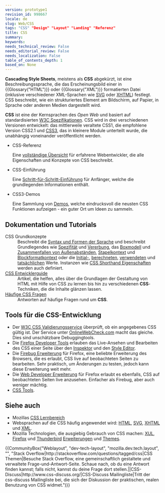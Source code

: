 ```yaml
---
version: prototype1
revision_id: 998667
locale: de
slug: Web/CSS
tags: "CSS" "Design" "Layout" "Landing" "Referenz"
title: CSS
summary: 
keywords: 
needs_technical_review: False
needs_editorial_review: False
needs_localization: False
table_of_contents_depth: 1
based_on: None
---
```

<p><span class="seoSummary"><strong>Cascading Style Sheets</strong>, meistens als <strong>CSS</strong> abgekürzt, ist eine Beschreibungssprache, die das Erscheinungsbild einer in {{Glossary("HTML")}} oder {{Glossary("XML")}} formatierten Datei (inklusive verschiedener XML-Sprachen wie <a href="/de/docs/SVG" rel="internal">SVG</a> oder <a class="new " href="/de/docs/XHTML" rel="internal">XHTML</a>) festlegt. CSS beschreibt, wie ein strukturiertes Element am Bildschirm, auf Papier, in Sprache oder anderen Medien dargestellt wird.</span></p>

<p><strong>CSS</strong> ist eine der Kernsprachen des <em>Open Web</em> und basiert auf standardisierten <a class="external" href="http://w3.org/Style/CSS/#specs">W3C Spezifikationen</a>. CSS wird in drei verschiedenen Versionen entwickelt: das mittlerweile veraltete CSS1, die empfohlene Version CSS2.1 und <a href="/de/docs/CSS/CSS3" title="CSS3">CSS3</a>, das in kleinere Module unterteilt wurde, die unabhängig voneinander veröffentlicht werden.</p>

<section id="sect1">
<ul class="card-grid">
 <li><span>CSS-Referenz</span>

  <p>Eine <a href="/de/docs/CSS_Referenz" title="CSS Referenz">vollständige Übersicht</a> für erfahrene Webentwickler, die alle Eigenschaften und Konzepte von CSS beschreibt.</p>
 </li>
 <li><span>CSS-Einführung</span>
  <p>Eine <a href="/de/docs/CSS/Getting_Started">Schritt-für-Schritt-Einführung</a> für Anfänger, welche die grundlegenden Informationen enthält.</p>
 </li>
 <li><span>CSS3-Demos</span>
  <p>Eine Sammlung von <a href="/de/demos/tag/tech:css3" title="https://developer.mozilla.org/en-US/demos/tag/tech:css3">Demos</a>, welche eindrucksvoll die neusten CSS Funktionen aufzeigen - ein guter Ort um Ideen zu sammeln.</p>
 </li>
</ul>

<div class="row topicpage-table">
<div class="section">
<h2 class="Documentation" id="Documentation" name="Documentation">Dokumentation und Tutorials</h2>

<dl>
 <dt>CSS Grundkonzepte</dt>
 <dd>Beschreibt die <a href="/de/docs/CSS/Syntax" title="Syntax">Syntax und Formen der Sprache</a> und beschreibt Grundlegendes wie <a href="/de/docs/Web/CSS/Spezifität" title="Spezifität">Spezifität</a> und <a href="/de/docs/Web/CSS/Vererbung" title="Vererbung">Vererbung</a>, das <a href="/de/docs/Web/CSS/Boxmodell" title="Boxmodell">Boxmodell</a> und <a href="/de/docs/CSS/Zusammenfallen_von_Außenabständen" title="Zusammenfallen von Außenabständen">Zusammenfallen von Außenabständen</a>, <a href="/de/docs/Web/Guide/CSS/Z_index_verstehen/Der_Stapelkontext" title="Der Stapelkontext">Stapelkontext</a> und <a href="/de/docs/CSS/Blockformatkontext" title="Blockformatkontext">Blockformatkontext</a> oder die <a href="/de/docs/Web/CSS/Initialwert" title="Initialwert">Initial-</a>, <a href="/de/docs/Web/CSS/berechneter_Wert" title="berechneter Wert">berechneten</a>, <a href="/de/docs/Web/CSS/verwendeter_Wert" title="verwendeter Wert">verwendeten</a> und <a href="/de/docs/Web/CSS/tatsächlicher_Wert" title="tatsächlicher Wert">tatsächlichen</a> Werte. Instanzen wie <a href="/de/docs/CSS/Shorthand_Eigenschaften" title="Shorthand Eigenschaften">CSS Shorthand Eigenschaften</a> werden auch definiert.</dd>
 <dt><a href="/de/docs/Web/Guide/CSS" title="/de/docs/Web/Guide/CSS">CSS Entwicklerguide</a></dt>
 <dd>Artikel, die helfen, alles über die Grundlagen der Gestaltung von HTML mit Hilfe von CSS zu lernen bis hin zu verschiedenen <strong>CSS</strong>-Techniken, die die Inhalte glänzen lassen.</dd>
 <dt><a href="/en-US/docs/Web/CSS/Common_CSS_Questions">Häufige CSS Fragen</a></dt>
 <dd>Antworten auf häufige Fragen rund um <strong>CSS</strong>.</dd>
</dl>
</div>

<div class="section">
<h2 class="Tools" id="Tools" name="Tools">Tools für die CSS-Entwicklung</h2>

<ul>
 <li>Der <a class="external" href="http://jigsaw.w3.org/css-validator/">W3C CSS Validierungsservice</a> überprüft, ob ein angegebenes CSS gültig ist. Der Service unter <a href="//www.OnlineWebCheck.com/">OnlineWebCheck.com</a> macht das gleiche. Dies sind unschätzbare Debuggingtools.</li>
 <li>Die <a href="/de/docs/Tools">Firefox Developer Tools</a> erlauben das Live-Ansehen und Bearbeiten des CSS einer Seite über den <a href="/de/docs/Tools/Seiten_Inspektor">Inspektor</a> und den <a href="/de/docs/Tools/Style_Editor">Style Editor</a>.</li>
 <li>Die <a class="link-https" href="https://addons.mozilla.org/de/firefox/addon/firebug/">Firebug Erweiterung</a> für Firefox, eine beliebte Erweiterung des Browsers, die es erlaubt, CSS live auf beobachteten Seiten zu bearbeiten. Sehr praktisch, um Änderungen zu testen, jedoch kann diese Erweiterung weit mehr.</li>
 <li>Die <a class="link-https" href="https://addons.mozilla.org/de/firefox/addon/web-developer/">Web Developer Erweiterung</a> für Firefox erlaubt es ebenfalls, CSS auf beobachteten Seiten live anzusehen. Einfacher als Firebug, aber auch weniger mächtig.</li>
 <li><a href="/de/docs/Web/CSS/Tools">CSS Tools</a>.</li>
</ul>
</div>
</div>
</section>

<h2 id="Siehe_auch">Siehe auch</h2>

<ul>
 <li>Mozillas <a href="/de/Learn/CSS">CSS Lernbereich</a></li>
 <li>Websprachen auf die CSS häufig angewendet wird: <a href="/de/docs/HTML">HTML</a>, <a href="/de/docs/SVG">SVG</a>, <a href="/de/docs/XHTML">XHTML</a> und <a href="/de/docs/XML">XML</a>.</li>
 <li>Mozilla Technologien, die ausgiebig Gebrauch von CSS machen: <a href="/de/docs/Mozilla/Tech/XUL">XUL</a>, <a href="/de/Firefox">Firefox</a> und <a href="/de/docs/Mozilla/Thunderbird">Thunderbird</a> <a href="/de/docs/Erweiterungen">Erweiterungen</a> und <a href="/de/Add-ons/Themes">Themes</a>.</li>
</ul>

<p>{{CommunityBox("Weblayout", "dev-tech-layout", "mozilla.dev.tech.layout", "", "Stack Overflow|http://stackoverflow.com/questions/tagged/css|CSS Themen|Besuche Stack Overflow, eine gemeinschaftlich gestaltete und verwaltete Frage-und-Antwort-Seite. Schaue nach, ob du eine Antwort finden kannst; falls nicht, kannst du deine Frage dort stellen.||CSS-Discuss|http://www.css-discuss.org/|CSS-Discuss Mailingliste|Tritt der css-discuss Mailingliste bei, die sich der Diskussion der praktischen, realen Benutzung von CSS widmet.")}}</p>

